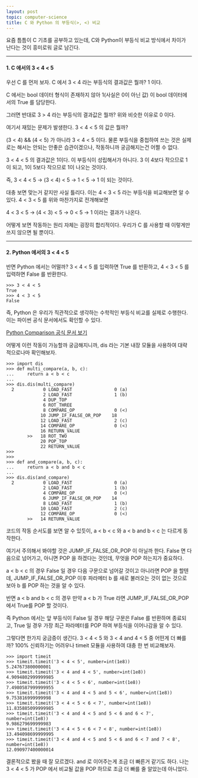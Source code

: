 ```yaml
---
layout: post
topic: computer-science
title: C 와 Python 의 부등식(>, <) 비교
---
```


요즘 틈틈이 C 기초를 공부하고 있는데, C와 Python이 부등식 비교 방식에서 차이가
난다는 것이 흥미로워 글로 남긴다.

---

#### 1. C 에서의 3 < 4 < 5


우선 C 를 먼저 보자. C 에서 3 < 4 라는 부등식의 결과값은 뭘까? 1 이다.

C 에서는 bool 데이터 형식이 존재하지 않아 1(사실은 0이 아닌 값) 이
bool 데이터에서의 True 를 담당한다.

그러면 반대로 3 > 4 라는 부등식의 결과값은 뭘까? 위와 비슷한 이유로 0 이다.

여기서 재밌는 문제가 발생한다. 3 < 4 < 5 의 값은 뭘까?

(3 < 4) && (4 < 5) 가 아니라 3 < 4 < 5 이다. 물론 부등식을 중첩하여 쓰는 것은
실제로는 해서는 안되는 안좋은 습관이겠으나, 작동하니까 궁금해지는건 어쩔 수 없다.

3 < 4 < 5 의 결과값은 1이다. 이 부등식이 성립해서가 아니다. 3 이 4보다 작으므로
1이 되고, 1이 5보다 작으므로 1이 나오는 것이다.

즉, 3 < 4 < 5 &rightarrow; (3 < 4) < 5 &rightarrow; 1 < 5 &rightarrow; 1 이
되는 것이다.

대충 보면 맞는거 같지만 사실 틀리다. 이는 4 < 3 < 5 라는 부등식을 비교해보면 알 수 있다.
4 < 3 < 5 를 위와 마찬가지로 전개해보면

4 < 3 < 5 &rightarrow; (4 < 3) < 5 &rightarrow; 0 < 5 &rightarrow; 1 이라는
결과가 나온다.

어떻게 보면 작동하는 원리 자체는 굉장히 합리적이다. 우리가 C 를 사용할 때 이렇게만
쓰지 않으면 될 뿐이다.

---

#### 2. Python 에서의 3 < 4 < 5


반면 Python 에서는 어떨까? 3 < 4 < 5 를 입력하면 True 를 반환하고, 4 < 3 < 5 를
입력하면 False 를 반환한다.

```
>>> 3 < 4 < 5
True
>>> 4 < 3 < 5
False
```

즉, Python 은 우리가 직관적으로 생각하는 수학적인 부등식 비교를 실제로 수행한다.
이는 파이썬 공식 문서에서도 확인할 수 있다.

[Python Comparison 공식 문서 보기](https://docs.python.org/3/reference/expressions.html#comparisons)

어떻게 이런 작동이 가능할까 궁금해지니까,
dis 라는 기본 내장 모듈을 사용하여 대략적으로나마 확인해보자.

```
>>> import dis
>>> def multi_compare(a, b, c):
...     return a < b < c
...
>>> dis.dis(multi_compare)
  2           0 LOAD_FAST                0 (a)
              2 LOAD_FAST                1 (b)
              4 DUP_TOP
              6 ROT_THREE
              8 COMPARE_OP               0 (<)
             10 JUMP_IF_FALSE_OR_POP    18
             12 LOAD_FAST                2 (c)
             14 COMPARE_OP               0 (<)
             16 RETURN_VALUE
        >>   18 ROT_TWO
             20 POP_TOP
             22 RETURN_VALUE
>>>
>>>
>>> def and_compare(a, b, c):
...     return a < b and b < c
...
>>> dis.dis(and_compare)
  2           0 LOAD_FAST                0 (a)
              2 LOAD_FAST                1 (b)
              4 COMPARE_OP               0 (<)
              6 JUMP_IF_FALSE_OR_POP    14
              8 LOAD_FAST                1 (b)
             10 LOAD_FAST                2 (c)
             12 COMPARE_OP               0 (<)
        >>   14 RETURN_VALUE
```

코드의 작동 순서도를 보면 알 수 있듯이,
a < b < c 와 a < b and b < c 는 다르게 동작한다.

여기서 주의해서 봐야할 것은 JUMP_IF_FALSE_OR_POP 이 아닐까 한다.
False 면 다음으로 넘어가고, 아니면 POP 을 하겠다는 것인데, 무엇을 POP 하는지가 중요하다.

a < b < c 의 경우 False 일 경우 다음 구문으로 넘어갈 것이고 아니라면 POP 을 할텐데,
JUMP_IF_FALSE_OR_POP 이후 파라메터 b 를 새로 불러오는 것이 없는 것으로 보아 b 를 POP 하는 것을 알 수 있다.

반면 a < b and b < c 의 경우 만약 a < b 가 True 라면 JUMP_IF_FALSE_OR_POP 에서 True를 POP 할 것이다.

즉 Python 에서는 앞 부등식이 False 일 경우 해당 구문은 False 를 반환하며 종료되고, True 일 경우 가장 최근 파라메터를 POP 하여 부등식을 이어나감을 알 수 있다.

그렇다면 한가지 궁금증이 생긴다. 3 < 4 < 5 와 3 < 4 and 4 < 5 중 어떤게 더 빠를까?  100% 신뢰하기는 어려우나 timeit 모듈을 사용하여 대충 한 번 비교해보자.

```
>>> import timeit
>>> timeit.timeit('3 < 4 < 5', number=int(1e8))
5.247673800000001
>>> timeit.timeit('3 < 4 and 4 < 5', number=int(1e8))
4.9094802999999985
>>> timeit.timeit('3 < 4 < 5 < 6', number=int(1e8))
7.4980587999999955
>>> timeit.timeit('3 < 4 and 4 < 5 and 5 < 6', number=int(1e8))
9.753816999999998
>>> timeit.timeit('3 < 4 < 5 < 6 < 7', number=int(1e8))
11.835885099999985
>>> timeit.timeit('3 < 4 and 4 < 5 and 5 < 6 and 6 < 7', number=int(1e8))
9.986279699999983
>>> timeit.timeit('3 < 4 < 5 < 6 < 7 < 8', number=int(1e8))
13.494098699999995
>>> timeit.timeit('3 < 4 and 4 < 5 and 5 < 6 and 6 < 7 and 7 < 8', number=int(1e8))
12.090977400000014
```

결론적으로 봤을 때 잘 모르겠다. and 로 이어주는게 조금 더 빠른거 같기도 하다.
나는 3 < 4 < 5 가 POP 에서 비교될 값을 POP 하므로 조금 더 빠를 줄 알았는데 아니었다.
